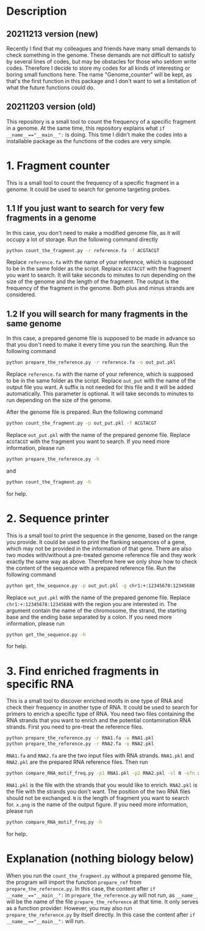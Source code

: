# Description
## 20211213 version (new)
Recently I find that my colleagues and friends have many small demands to check something in the genome. These demands are not difficult to satisfy by several lines of codes, but may be obstacles for those who seldom write codes. Therefore I decide to store my codes for all kinds of interesting or boring small functions here. The name "Genome_counter" will be kept, as that's the first function in this package and I don't want to set a limitation of what the future functions could do.
## 20211203 version (old)
This repository is a small tool to count the frequency of a specific fragment in a genome. At the same time, this repository explains what `if __name__=="__main__":` is doing. This time I didn't make the codes into a installable package as the functions of the codes are very simple.

# 1. Fragment counter
This is a small tool to count the frequency of a specific fragment in a genome. It could be used to search for genome targeting probes.
## 1.1 If you just want to search for very few fragments in a genome
In this case, you don't need to make a modified genome file, as it will occupy a lot of storage. Run the following command directly
```bash
python count_the_fragment.py -r reference.fa -f ACGTACGT
```
Replace `reference.fa` with the name of your reference, which is supposed to be in the same folder as the script. Replace `ACGTACGT` with the fragment you want to search. It will take seconds to minutes to run depending on the size of the genome and the length of the fragment. The output is the frequency of the fragment in the genome. Both plus and minus strands are considered.

## 1.2 If you will search for many fragments in the same genome
In this case, a prepared genome file is supposed to be made in advance so that you don't need to make it every time you run the searching. Run the following command
```bash
python prepare_the_reference.py -r reference.fa -o out_put.pkl
```
Replace `reference.fa` with the name of your reference, which is supposed to be in the same folder as the script. Replace `out_put` with the name of the output file you want. A suffix is not needed for this file and it will be added automatically. This parameter is optional. It will take seconds to minutes to run depending on the size of the genome.

After the genome file is prepared. Run the following command
```bash
python count_the_fragment.py -p out_put.pkl -f ACGTACGT
```
Replace `out_put.pkl` with the name of the prepared genome file. Replace `ACGTACGT` with the fragment you want to search. If you need more information, please run
```bash
python prepare_the_reference.py -h
```
and
```bash
python count_the_fragment.py -h
```
for help.

# 2. Sequence printer
This is a small tool to print the sequence in the genome, based on the range you provide. It could be used to print the flanking sequences of a gene, which may not be provided in the information of that gene. There are also two modes with/without a pre-treated genome reference file and they work exactly the same way as above. Therefore here we only show how to check the content of the sequence with a prepared reference file. Run the following command
```bash
python get_the_sequence.py -p out_put.pkl -g chr1:+:12345678:12345688 
```
Replace `out_put.pkl` with the name of the prepared genome file. Replace `chr1:+:12345678:12345688` with the region you are interested in. The argument contain the name of the chromosome, the strand, the starting base and the ending base separated by a colon. If you need more information, please run
```bash
python get_the_sequence.py -h
```
for help.

# 3. Find enriched fragments in specific RNA
This is a small tool to discover enriched motifs in one type of RNA and check their frequency in another type of RNA. It could be used to search for primers to enrich a specific type of RNA. You need two files containing the RNA strands that you want to enrich and the potential contamination RNA strands. First you need to pre-treat the reference files.
```bash
python prepare_the_reference.py -r RNA1.fa -o RNA1.pkl
python prepare_the_reference.py -r RNA2.fa -o RNA2.pkl
```
`RNA1.fa` and `RNA2.fa` are the two input files with RNA strands. `RNA1.pkl` and `RNA2.pkl` are the prepared RNA reference files. Then run
```bash
python compare_RNA_motif_freq.py -p1 RNA1.pkl -p2 RNA2.pkl -sl N -ofn x.png
```
`RNA1.pkl` is the file with the strands that you would like to enrich. `RNA2.pkl` is the file with the strands you don't want. The position of the two RNA files should not be exchanged. `N` is the length of fragment you want to search for. `x.png` is the name of the output figure. If you need more information, please run
```bash
python compare_RNA_motif_freq.py -h
```
for help.

# Explanation (nothing biology below)
When you run the `count_the_fragment.py` without a prepared genome file, the program will import the function `prepare_ref` from `prepare_the_reference.py`. In this case, the content after `if __name__=="__main__":` in `prepare_the_reference.py` will not run, as `__name__` will be the name of the file `prepare_the_reference` at that time. It only serves as a function provider. However, you may also run `prepare_the_reference.py` by itself directly. In this case the content after `if __name__=="__main__":` will run.

